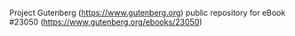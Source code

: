 Project Gutenberg (https://www.gutenberg.org) public repository for eBook #23050 (https://www.gutenberg.org/ebooks/23050)
